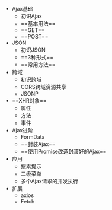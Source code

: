 - Ajax基础
  - 初识Ajax
  - ==基本用法==
  - ==GET==
  - ==POST==
- JSON
  - 初识JSON
  - ==3种形式==
  - ==常用方法==
- 跨域
  - 初识跨域
  - CORS跨域资源共享
  - JSONP
- ==XHR对象==
  - 属性
  - 方法
  - 事件
- Ajax进阶
  - FormData
  - ==封装Ajax==
  - ==使用Promise改造封装好的Ajax==
- 应用
  - 搜索提示
  - 二级菜单
  - 多个Ajax请求的并发执行
- 扩展
  - axios
  - Fetch 